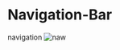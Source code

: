 # Navigation-Bar
navigation 
![naw](https://github.com/VINITCHAVDA/Navigation-Bar/assets/146835471/9c517d52-10df-4ff8-b2fc-75c2470ed2a3)
